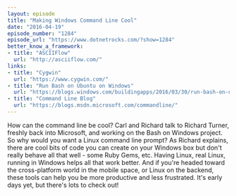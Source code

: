 ```yaml
---
layout: episode
title: "Making Windows Command Line Cool"
date: "2016-04-19"
episode_number: "1284"
episode_url: "https://www.dotnetrocks.com/?show=1284"
better_know_a_framework:
- title: "ASCIIFlow"
  url: "http://asciiflow.com/"
links:
- title: "Cygwin"
  url: "https://www.cygwin.com/"
- title: "Run Bash on Ubuntu on Windows"
  url: "https://blogs.windows.com/buildingapps/2016/03/30/run-bash-on-ubuntu-on-windows/"
- title: "Command Line Blog"
  url: "https://blogs.msdn.microsoft.com/commandline/"
---
```


How can the command line be cool? Carl and Richard talk to Richard Turner, freshly back into Microsoft, and working on the Bash on Windows project. So why would you want a Linux command line prompt? As Richard explains, there are cool bits of code you can create on your Windows box but don't really behave all that well - some Ruby Gems, etc. Having Linux, real Linux, running in Windows helps all that work better. And if you're headed toward the cross-platform world in the mobile space, or Linux on the backend, these tools can help you be more productive and less frustrated. It's early days yet, but there's lots to check out!
